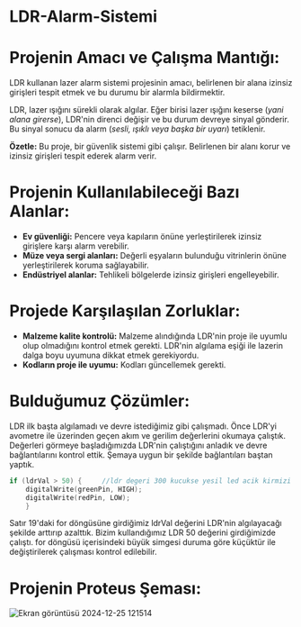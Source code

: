 # LDR-Alarm-Sistemi

# Projenin Amacı ve Çalışma Mantığı:

LDR kullanan lazer alarm sistemi projesinin amacı, belirlenen bir alana izinsiz girişleri tespit etmek ve bu durumu bir alarmla bildirmektir.

LDR, lazer ışığını sürekli olarak algılar. Eğer birisi lazer ışığını keserse (*yani alana girerse*), LDR'nin direnci değişir ve bu durum devreye sinyal gönderir. Bu sinyal sonucu da alarm (*sesli, ışıklı veya başka bir uyarı*) tetiklenir.

**Özetle:** Bu proje, bir güvenlik sistemi gibi çalışır. Belirlenen bir alanı korur ve izinsiz girişleri tespit ederek alarm verir. 

# Projenin Kullanılabileceği Bazı Alanlar:

* **Ev güvenliği:** Pencere veya kapıların önüne yerleştirilerek izinsiz girişlere karşı alarm verebilir.
* **Müze veya sergi alanları:** Değerli eşyaların bulunduğu vitrinlerin önüne yerleştirilerek koruma sağlayabilir.
* **Endüstriyel alanlar:** Tehlikeli bölgelerde izinsiz girişleri engelleyebilir.

# Projede Karşılaşılan Zorluklar:

* **Malzeme kalite kontrolü:** Malzeme alındığında LDR'nin proje ile uyumlu olup olmadığını kontrol etmek gerekti. LDR'nin algılama eşiği ile lazerin dalga boyu uyumuna dikkat etmek gerekiyordu. 
* **Kodların proje ile uyumu:** Kodları güncellemek gerekti. 

# Bulduğumuz Çözümler:

LDR ilk başta algılamadı ve devre istediğimiz gibi çalışmadı. Önce LDR'yi  avometre ile üzerinden geçen akım ve gerilim değerlerini okumaya çalıştık. Değerleri görmeye başladığımızda LDR'nin çalıştığını anladık ve devre bağlantılarını kontrol ettik. Şemaya uygun bir şekilde bağlantıları baştan yaptık. 

```c
if (ldrVal > 50) {     //ldr degeri 300 kucukse yesil led acik kirmizi led kapali olacak
    digitalWrite(greenPin, HIGH);
    digitalWrite(redPin, LOW);
    } 

```
Satır 19'daki for döngüsüne girdiğimiz ldrVal değerini LDR'nin algılayacağı şekilde arttırıp azalttık. Bizim kullandığımız LDR 50 değerini girdiğimizde çalıştı. for döngüsü içerisindeki büyük simgesi duruma göre küçüktür ile değiştirilerek çalışması kontrol edilebilir.

# Projenin Proteus Şeması:

![Ekran görüntüsü 2024-12-25 121514](https://github.com/user-attachments/assets/ac455e87-7bfc-48fa-9e4c-b5a2da112b6b)


